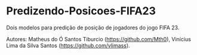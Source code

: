 # Predizendo-Posicoes-FIFA23
Dois modelos para predição de posição de jogadores do jogo FIFA 23.

Autores: Matheus do Ó Santos Tiburcio (https://github.com/Mth0), Vinícius Lima da Silva Santos (https://github.com/vlimass).
